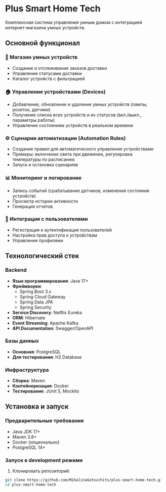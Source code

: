 # Plus Smart Home Tech

Комплексная система управления умным домом с интеграцией интернет-магазина умных устройств.

## Основной функционал

### 🛒 Магазин умных устройств
- Создание и отслеживание заказов доставки
- Управление статусами доставки
- Каталог устройств с фильтрацией

### 🏠 Управление устройствами (Devices)
- Добавление, обновление и удаление умных устройств (лампы, розетки, датчики)
- Получение списка всех устройств и их статусов (вкл./выкл., параметры работы)
- Управление состоянием устройств в реальном времени

### ⚙️ Сценарии автоматизации (Automation Rules)
- Создание правил для автоматического управления устройствами
- Примеры: включение света при движении, регулировка температуры по расписанию
- Запуск и остановка сценариев

### 📊 Мониторинг и логирование
- Запись событий (срабатывание датчиков, изменения состояния устройств)
- Просмотр истории активности
- Генерация отчетов

### 👥 Интеграция с пользователями
- Регистрация и аутентификация пользователей
- Настройка прав доступа к устройствам
- Управление профилями

## Технологический стек

### Backend
- **Язык программирования**: Java 17+
- **Фреймворки**:
    - Spring Boot 3.x
    - Spring Cloud Gateway
    - Spring Data JPA
    - Spring Security
- **Service Discovery**: Netflix Eureka
- **ORM**: Hibernate
- **Event Streaming**: Apache Kafka
- **API Documentation**: Swagger/OpenAPI

### Базы данных
- **Основная**: PostgreSQL
- **Для тестирования**: H2 Database

### Инфраструктура
- **Сборка**: Maven
- **Контейнеризация**: Docker
- **Тестирование**: JUnit 5, Mockito

## Установка и запуск

### Предварительные требования
- Java JDK 17+
- Maven 3.8+
- Docker (опционально)
- PostgreSQL 14+

### Запуск в development режиме
1. Клонировать репозиторий:
```bash
git clone https://github.com/MihalinaGotovchits/plus-smart-home-tech.git
cd plus-smart-home-tech